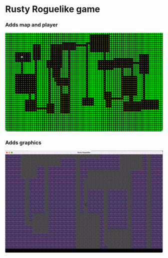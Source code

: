 # Rusty Roguelike game

### Adds map and player
![demo](./demo.png)

### Adds graphics
![demo](./demo.gif)
